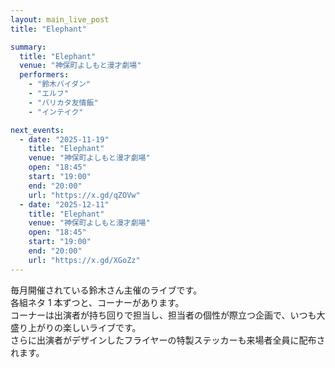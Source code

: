 ```yaml
---
layout: main_live_post
title: "Elephant"

summary:
  title: "Elephant"
  venue: "神保町よしもと漫才劇場"
  performers:
    - "鈴木バイダン"
    - "エルフ"
    - "バリカタ友情飯"
    - "インテイク"

next_events:
  - date: "2025-11-19"
    title: "Elephant"
    venue: "神保町よしもと漫才劇場"
    open: "18:45"
    start: "19:00"
    end: "20:00"
    url: "https://x.gd/qZOVw"
  - date: "2025-12-11"
    title: "Elephant"
    venue: "神保町よしもと漫才劇場"
    open: "18:45"
    start: "19:00"
    end: "20:00"
    url: "https://x.gd/XGoZz"
---
```


毎月開催されている鈴木さん主催のライブです。<br>
各組ネタ 1 本ずつと、コーナーがあります。<br>
コーナーは出演者が持ち回りで担当し、担当者の個性が際立つ企画で、いつも大盛り上がりの楽しいライブです。<br>
さらに出演者がデザインしたフライヤーの特製ステッカーも来場者全員に配布されます。<br>
